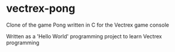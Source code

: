 # vectrex-pong
Clone of the game Pong written in C for the Vectrex game console

Written as a 'Hello World' programming project to learn Vectrex programming

